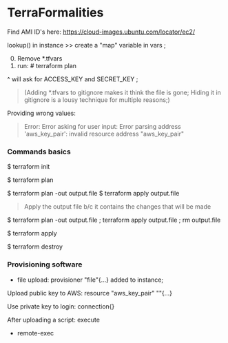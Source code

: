 # TerraFormalities

Find AMI ID's here:
https://cloud-images.ubuntu.com/locator/ec2/


lookup() in instance >> create a "map" variable in vars ;


0. Remove *.tfvars
1. run: # terraform plan

^ will ask for ACCESS_KEY and SECRET_KEY ;
>(Adding *.tfvars to gitignore makes it think the file is gone; 
Hiding it in gitignore is a lousy technique for multiple reasons;)   

Providing wrong values: 
>  Error: Error asking for user input: 
  Error parsing address 'aws_key_pair': invalid resource address "aws_key_pair"


### Commands basics 

$ terraform init 

$ terraform plan 

$ terraform plan -out output.file 
$ terraform apply output.file 
> Apply the output file b/c it contains the changes that will be made 

$ terraform plan -out output.file ; terraform apply output.file ; rm output.file 

$ terraform apply 

$ terraform destroy 

### Provisioning software  
- file upload: provisioner "file"{...} added to instance;   


Upload public key to AWS: resource "aws_key_pair" ""{...} 

Use private key to login: connection{} 

After uploading a script: execute 
- remote-exec 